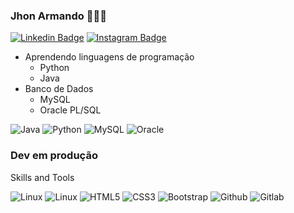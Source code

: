 ### Jhon Armando 🧑🏻‍💻 
[![Linkedin Badge](https://img.shields.io/badge/-Jhon%20Armando-blue?style=flat-square&logo=Linkedin&logoColor=white&link=https://www.linkedin.com/in/jhonmercedes-infrati/)](https://www.linkedin.com/in/jhonmercedes-infrati/) [![Instagram Badge](https://img.shields.io/badge/-Jhon%20Armando-red?style=flat-square&logo=Instagram&logoColor=white&link=https://www.instagram.com/j.mercedes93/)](https://www.instagram.com/j.mercedes93/) 

- Aprendendo linguagens de programação 
  - Python 
  - Java
- Banco de Dados
  - MySQL
  - Oracle PL/SQL
<p>
<img src="https://icongr.am/devicon/java-original.svg?size=40&color=currentColor" alt="Java"/> 
<img src="https://icongr.am/devicon/python-original.svg?size=40&color=currentColor" alt="Python"/> 
<img src="https://icongr.am/devicon/mysql-original.svg?size=40&color=currentColor" alt="MySQL"/> 
<img src="https://icongr.am/devicon/oracle-original.svg?size=40&color=currentColor" alt="Oracle"/> 
</p>

### Dev em produção

Skills and Tools
<p>
<img src="https://icongr.am/devicon/linux-original.svg?size=40&color=currentColor" alt="Linux"/> 
<img src="https://icongr.am/devicon/visualstudio-plain.svg?size=40&color=currentColor" alt="Linux"/>
<img src="https://icongr.am/devicon/html5-plain.svg?size=40&color=currentColor" alt="HTML5"/> 
<img src="https://icongr.am/devicon/css3-original-wordmark.svg?size=40&color=currentColor" alt="CSS3"/> 
<img src="https://icongr.am/devicon/bootstrap-plain-wordmark.svg?size=40&color=currentColor" alt="Bootstrap"/>
<img src="https://icongr.am/devicon/github-original.svg?size=40&color=currentColor" alt="Github"/> 
<img src="https://icongr.am/devicon/gitlab-original.svg?size=40&color=currentColor" alt="Gitlab"/> 
</p>







